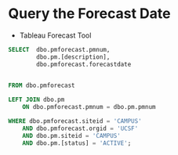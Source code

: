 # Query the Forecast Date

* Tableau Forecast Tool

```sql
SELECT  dbo.pmforecast.pmnum,
        dbo.pm.[description],
        dbo.pmforecast.forecastdate
        

FROM dbo.pmforecast 

LEFT JOIN dbo.pm
    ON dbo.pmforecast.pmnum = dbo.pm.pmnum

WHERE dbo.pmforecast.siteid = 'CAMPUS'
    AND dbo.pmforecast.orgid = 'UCSF'
    AND dbo.pm.siteid = 'CAMPUS'
    AND dbo.pm.[status] = 'ACTIVE';

```